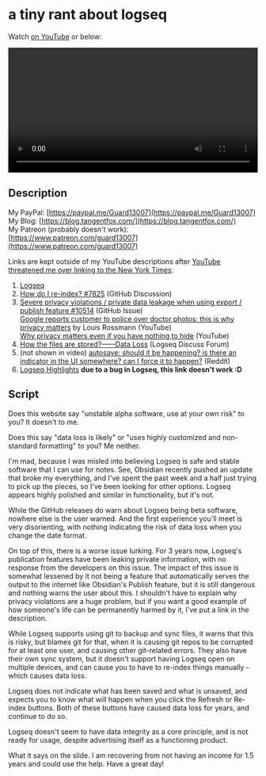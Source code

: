 # a tiny rant about logseq

Watch [on YouTube](https://www.youtube.com/watch?v=nanD9vKQVWI) or below:

<p><video controls style="width:100%;">
  <source src="../videos/dont-use-logseq.mp4" type="video/mp4">
</video></p>

## Description

My PayPal: [https://paypal.me/Guard13007](https://paypal.me/Guard13007)  
My Blog: [https://blog.tangentfox.com/](https://blog.tangentfox.com/)  
My Patreon (probably doesn't work): [https://www.patreon.com/guard13007](https://www.patreon.com/guard13007)

Links are kept outside of my YouTube descriptions after [YouTube threatened me over linking to the New York Times](../YouTube-threat.md):
1. [Logseq](https://logseq.com)
2. [How do I re-index? #7825](https://github.com/logseq/logseq/discussions/7825) (GitHub Discussion)
3. [Severe privacy violations / private data leakage when using export / publish feature #10514](https://github.com/logseq/logseq/issues/10514) (GitHub Issue)  
   [Google reports customer to police over doctor photos: this is why privacy matters](https://www.youtube.com/watch?v=CE0EB5bXj14) by Louis Rossmann (YouTube)  
   [Why privacy matters even if you have nothing to hide](https://www.youtube.com/watch?v=Hjspu7QV7O0) (YouTube)
4. [How the files are stored?——Data Loss](https://discuss.logseq.com/t/how-the-files-are-stored-data-loss/8195) (Logseq Discuss Forum)
5. (not shown in video) [autosave: should it be happening? is there an indicator in the UI somewhere? can I force it to happen?](https://www.reddit.com/r/logseq/comments/uw9hzu/autosave_should_it_be_happening_is_there_an/) (Reddit)
6. [Logseq Highlights](https://tangentfoxy.github.io/BlockSeq-Public/index.html#/page/logseq%20highlights) **due to a bug in Logseq, this link doesn't work :D**

## Script
Does this website say "unstable alpha software, use at your own risk" to you? It doesn't to me.

Does this say "data loss is likely" or "uses highly customized and non-standard formatting" to you? Me neither.

I'm mad, because I was misled into believing Logseq is safe and stable software that I can use for notes. See, Obsidian recently pushed an update that broke my everything, and I've spent the past week and a half just trying to pick up the pieces, so I've been looking for other options. Logseq appears highly polished and similar in functionality, but it's not.

While the GitHub releases do warn about Logseq being beta software, nowhere else is the user warned. And the first experience you'll meet is very disorienting, with nothing indicating the risk of data loss when you change the date format.

On top of this, there is a worse issue lurking. For 3 years now, Logseq's publication features have been leaking private information, with no response from the developers on this issue. The impact of this issue is somewhat lessened by it not being a feature that automatically serves the output to the internet like Obsidian's Publish feature, but it is still dangerous and nothing warns the user about this. I shouldn't have to explain why privacy violations are a huge problem, but if you want a good example of how someone's life can be permanently harmed by it, I've put a link in the description.

While Logseq supports using git to backup and sync files, it warns that this is risky, but blames git for that, when it is causing git repos to be corrupted for at least one user, and causing other git-related errors. They also have their own sync system, but it doesn't support having Logseq open on multiple devices, and can cause you to have to re-index things manually - which causes data loss.

Logseq does not indicate what has been saved and what is unsaved, and expects you to know what will happen when you click the Refresh or Re-index buttons. Both of these buttons have caused data loss for years, and continue to do so.

Logseq doesn't seem to have data integrity as a core principle, and is not ready for usage, despite advertising itself as a functioning product.

What it says on the slide. I am recovering from not having an income for 1.5 years and could use the help. Have a great day!
